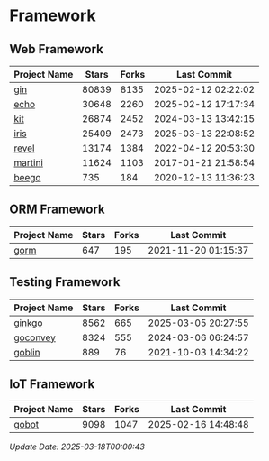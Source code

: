 # Framework

## Web Framework
| Project Name | Stars | Forks | Last Commit |
| ------------ | ----- | ----- | ----------- |
| [gin](https://github.com/gin-gonic/gin) | 80839 | 8135 | 2025-02-12 02:22:02 |
| [echo](https://github.com/labstack/echo) | 30648 | 2260 | 2025-02-12 17:17:34 |
| [kit](https://github.com/go-kit/kit) | 26874 | 2452 | 2024-03-13 13:42:15 |
| [iris](https://github.com/kataras/iris) | 25409 | 2473 | 2025-03-13 22:08:52 |
| [revel](https://github.com/revel/revel) | 13174 | 1384 | 2022-04-12 20:53:30 |
| [martini](https://github.com/go-martini/martini) | 11624 | 1103 | 2017-01-21 21:58:54 |
| [beego](https://github.com/astaxie/beego) | 735 | 184 | 2020-12-13 11:36:23 |

## ORM Framework
| Project Name | Stars | Forks | Last Commit |
| ------------ | ----- | ----- | ----------- |
| [gorm](https://github.com/jinzhu/gorm) | 647 | 195 | 2021-11-20 01:15:37 |

## Testing Framework
| Project Name | Stars | Forks | Last Commit |
| ------------ | ----- | ----- | ----------- |
| [ginkgo](https://github.com/onsi/ginkgo) | 8562 | 665 | 2025-03-05 20:27:55 |
| [goconvey](https://github.com/smartystreets/goconvey) | 8324 | 555 | 2024-03-06 06:24:57 |
| [goblin](https://github.com/franela/goblin) | 889 | 76 | 2021-10-03 14:34:22 |

## IoT Framework
| Project Name | Stars | Forks | Last Commit |
| ------------ | ----- | ----- | ----------- |
| [gobot](https://github.com/hybridgroup/gobot) | 9098 | 1047 | 2025-02-16 14:48:48 |

*Update Date: 2025-03-18T00:00:43*